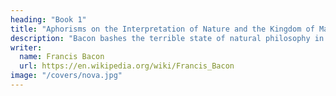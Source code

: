 ```yaml
---
heading: "Book 1"
title: "Aphorisms on the Interpretation of Nature and the Kingdom of Man"
description: "Bacon bashes the terrible state of natural philosophy in his time"
writer:
  name: Francis Bacon
  url: https://en.wikipedia.org/wiki/Francis_Bacon
image: "/covers/nova.jpg"
---
```

